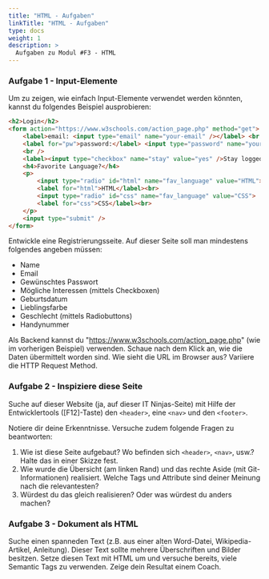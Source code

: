 ```yaml
---
title: "HTML - Aufgaben"
linkTitle: "HTML - Aufgaben"
type: docs
weight: 1
description: >
  Aufgaben zu Modul #F3 - HTML
---
```


### Aufgabe 1 - Input-Elemente
Um zu zeigen, wie einfach Input-Elemente verwendet werden könnten, kannst du folgendes Beispiel ausprobieren:

```html
<h2>Login</h2>
<form action="https://www.w3schools.com/action_page.php" method="get">
    <label>email: <input type="email" name="your-email" /></label> <br />
    <label for="pw">password:</label> <input type="password" name="your-password" id="pw" />
    <br />
    <label><input type="checkbox" name="stay" value="yes" />Stay logged in.</label>
    <h4>Favorite Language?</h4>
    <p>
        <input type="radio" id="html" name="fav_language" value="HTML">
        <label for="html">HTML</label><br>
        <input type="radio" id="css" name="fav_language" value="CSS">
        <label for="css">CSS</label><br>
    </p>
    <input type="submit" />
</form>

```

Entwickle eine Registrierungsseite. Auf dieser Seite soll man mindestens folgendes angeben müssen:
* Name
* Email
* Gewünschtes Passwort
* Mögliche Interessen (mittels Checkboxen)
* Geburtsdatum
* Lieblingsfarbe
* Geschlecht (mittels Radiobuttons)
* Handynummer

Als Backend kannst du "https://www.w3schools.com/action_page.php" (wie im vorherigen Beispiel) verwenden. Schaue nach dem Klick an, wie die Daten übermittelt worden sind. Wie sieht die URL im Browser aus? Variiere die HTTP Request Method.

### Aufgabe 2 - Inspiziere diese Seite
Suche auf dieser Website (ja, auf dieser IT Ninjas-Seite) mit Hilfe der Entwicklertools ([F12]-Taste) den `<header>`, eine `<nav>` und den `<footer>`.

Notiere dir deine Erkenntnisse. Versuche zudem folgende Fragen zu beantworten:

1. Wie ist diese Seite aufgebaut? Wo befinden sich `<header>`, `<nav>`, usw.? Halte das in einer Skizze fest.
2. Wie wurde die Übersicht (am linken Rand) und das rechte Aside (mit Git-Informationen) realisiert. Welche Tags und Attribute sind deiner Meinung nach die relevantesten?
3. Würdest du das gleich realisieren? Oder was würdest du anders machen?

### Aufgabe 3 - Dokument als HTML
Suche einen spanneden Text (z.B. aus einer alten Word-Datei, Wikipedia-Artikel, Anleitung). Dieser Text sollte mehrere Überschriften und Bilder besitzen. Setze diesen Text mit HTML um und versuche bereits, viele Semantic Tags zu verwenden. Zeige dein Resultat einem Coach.